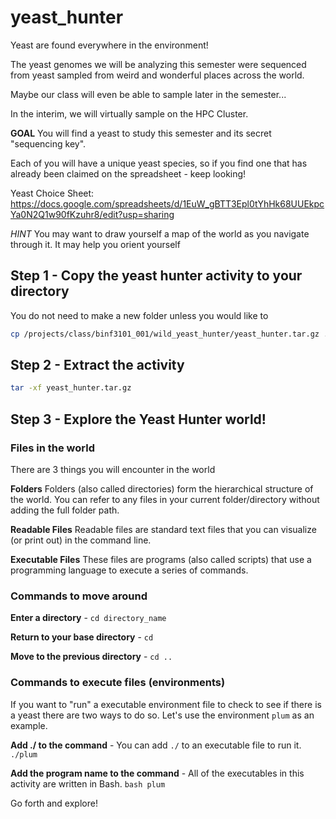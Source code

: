 # yeast_hunter

Yeast are found everywhere in the environment! 

The yeast genomes we will be analyzing this semester were sequenced from yeast sampled from weird and wonderful places across the world. 

Maybe our class will even be able to sample later in the semester... 

In the interim, we will virtually sample on the HPC Cluster. 


**GOAL** You will find a yeast to study this semester and its secret "sequencing key". 

Each of you will have a unique yeast species, so if you find one that has already been claimed on the spreadsheet - keep looking!

Yeast Choice Sheet: https://docs.google.com/spreadsheets/d/1EuW_gBTT3Epl0tYhHk68UUEkpcYa0N2Q1w90fKzuhr8/edit?usp=sharing 


_HINT_ You may want to draw yourself a map of the world as you navigate through it. It may help you orient yourself


## Step 1 - Copy the yeast hunter activity to your directory

You do not need to make a new folder unless you would like to

```bash
cp /projects/class/binf3101_001/wild_yeast_hunter/yeast_hunter.tar.gz .
```

## Step 2 - Extract the activity

```bash
tar -xf yeast_hunter.tar.gz
```

## Step 3 - Explore the Yeast Hunter world!

### Files in the world

There are 3 things you will encounter in the world

**Folders** Folders (also called directories) form the hierarchical structure of the world. You can refer to any files in your current folder/directory without adding the full folder path. 

**Readable Files** Readable files are standard text files that you can visualize (or print out) in the command line. 

**Executable Files** These files are programs (also called scripts) that use a programming language to execute a series of commands. 


### Commands to move around

**Enter a directory** - `cd directory_name`

**Return to your base directory** - `cd`

**Move to the previous directory** - `cd ..`


### Commands to execute files (environments)

If you want to "run" a executable environment file to check to see if there is a yeast there are two ways to do so. Let's use the environment `plum` as an example. 

**Add ./ to the command** - You can add `./` to an executable file to run it. `./plum`

**Add the program name to the command** - All of the executables in this activity are written in Bash. `bash plum`

Go forth and explore!
